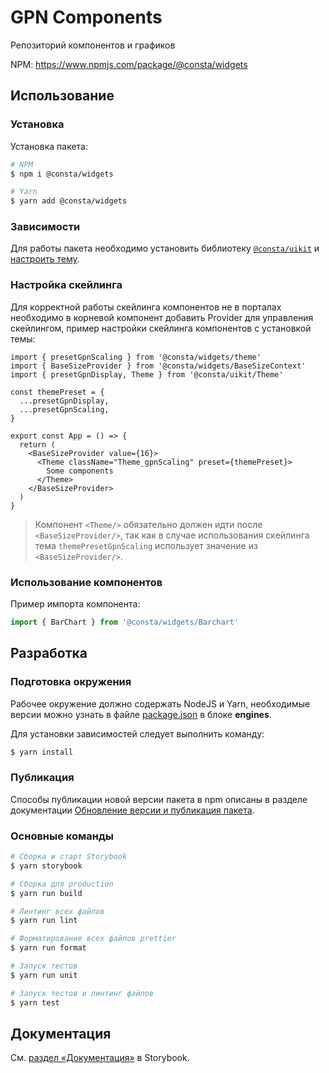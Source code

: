 # GPN Components
Репозиторий компонентов и графиков

NPM: https://www.npmjs.com/package/@consta/widgets

## Использование

### Установка

Установка пакета:

```sh
# NPM
$ npm i @consta/widgets

# Yarn
$ yarn add @consta/widgets
```

### Зависимости

Для работы пакета необходимо установить библиотеку [`@consta/uikit`](https://www.npmjs.com/package/@consta/uikit) и [настроить тему](https://consta-uikit.vercel.app/?path=/docs/components-theme--playground).

### Настройка скейлинга

Для корректной работы скейлинга компонентов не в порталах необходимо в корневой компонент добавить Provider для управления скейлингом, пример настройки скейлинга компонентов с установкой темы:

```tsx
import { presetGpnScaling } from '@consta/widgets/theme'
import { BaseSizeProvider } from '@consta/widgets/BaseSizeContext'
import { presetGpnDisplay, Theme } from '@consta/uikit/Theme'

const themePreset = {
  ...presetGpnDisplay,
  ...presetGpnScaling,
}

export const App = () => {
  return (
    <BaseSizeProvider value={16}>
      <Theme className="Theme_gpnScaling" preset={themePreset}>
        Some components
      </Theme>
    </BaseSizeProvider>
  )
}
```

> Компонент `<Theme/>` обязательно должен идти после `<BaseSizeProvider/>`, так как в случае использования скейлинга тема `themePresetGpnScaling` использует значение из `<BaseSizeProvider/>`.

### Использование компонентов

Пример импорта компонента:

```js
import { BarChart } from '@consta/widgets/Barchart'
```

## Разработка

### Подготовка окружения

Рабочее окружение должно содержать NodeJS и Yarn, необходимые версии можно узнать в файле [package.json](./package.json) в блоке **engines**.

Для установки зависимостей следует выполнить команду:

```sh
$ yarn install
```

### Публикация

Способы публикации новой версии пакета в npm описаны в разделе документации [Обновление версии и публикация пакета](https://consta-widgets-git-master.consta.vercel.app/?path=/docs/документация-обновление-версии-и-публикация-пакета--page).

### Основные команды

```sh
# Сборка и старт Storybook
$ yarn storybook

# Сборка для production
$ yarn run build

# Линтинг всех файлов
$ yarn run lint

# Форматирование всех файлов prettier
$ yarn run format

# Запуск тестов
$ yarn run unit

# Запуск тестов и линтинг файлов
$ yarn test
```

## Документация

См. [раздел «Документация»](https://consta-widgets-git-master.consta.vercel.app/?path=/docs/документация-договоренности-по-оформлению-кода--page) в Storybook.

